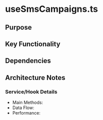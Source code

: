 # useSmsCampaigns.ts

## Purpose

## Key Functionality

## Dependencies

## Architecture Notes

### Service/Hook Details
- Main Methods: 
- Data Flow: 
- Performance: 
